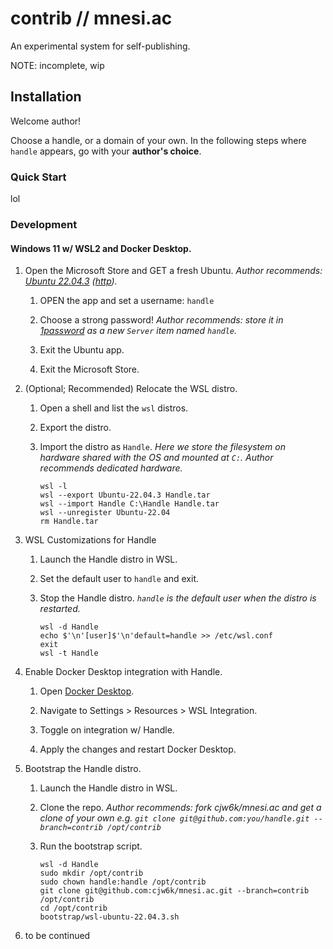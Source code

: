 # contrib // mnesi.ac

An experimental system for self-publishing.

NOTE: incomplete, wip

## Installation

Welcome author!

Choose a handle, or a domain of your own. In the following steps where `handle` appears, go with your **author's choice**.

### Quick Start

lol

### Development

#### Windows 11 w/ WSL2 and Docker Desktop.

1. Open the Microsoft Store and GET a fresh Ubuntu. _Author recommends: [Ubuntu 22.04.3](ms-windows-store://pdp/?ProductId=9PN20MSR04DW) ([http](https://apps.microsoft.com/detail/9PN20MSR04DW))._

   1. OPEN the app and set a username: `handle`

   2. Choose a strong password! _Author recommends: store it in [1password](https://1password.com/) as a new `Server` item named `handle`._

   3. Exit the Ubuntu app.

   4. Exit the Microsoft Store.

2. (Optional; Recommended) Relocate the WSL distro.

   1. Open a shell and list the `wsl` distros.

   2. Export the distro.

   3. Import the distro as `Handle`. _Here we store the filesystem on hardware shared with the OS and mounted at `C:`. Author recommends dedicated hardware._

      ```shell
      wsl -l
      wsl --export Ubuntu-22.04.3 Handle.tar
      wsl --import Handle C:\Handle Handle.tar
      wsl --unregister Ubuntu-22.04
      rm Handle.tar
      ```

3. WSL Customizations for Handle

   1. Launch the Handle distro in WSL.

   2. Set the default user to `handle` and exit.

   3. Stop the Handle distro. *`handle` is the default user when the distro is restarted.*

      ```shell
      wsl -d Handle
      echo $'\n'[user]$'\n'default=handle >> /etc/wsl.conf
      exit
      wsl -t Handle
      ```

4. Enable Docker Desktop integration with Handle.

   1. Open [Docker Desktop](https://www.docker.com/products/docker-desktop/).

   2. Navigate to Settings > Resources > WSL Integration.

   3. Toggle on integration w/ Handle.

   4. Apply the changes and restart Docker Desktop.

5. Bootstrap the Handle distro.

   1. Launch the Handle distro in WSL.

   2. Clone the repo. *Author recommends: fork cjw6k/mnesi.ac and get a clone of your own e.g. `git clone git@github.com:you/handle.git --branch=contrib /opt/contrib`*

   3. Run the bootstrap script.

      ```shell
      wsl -d Handle
      sudo mkdir /opt/contrib
      sudo chown handle:handle /opt/contrib
      git clone git@github.com:cjw6k/mnesi.ac.git --branch=contrib /opt/contrib
      cd /opt/contrib
      bootstrap/wsl-ubuntu-22.04.3.sh
      ```

6. to be continued
